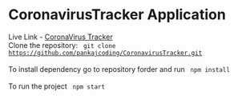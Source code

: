 # CoronavirusTracker Application
Live Link - [CoronaVirus Tracker](https://csb-0busd.netlify.app/)  
Clone the repository: <code> git clone https://github.com/pankajcoding/CoronavirusTracker.git  </code>  
To install dependency go to repository forder and run <code> npm install  </code>  
To run the project <code> npm start  </code>  
